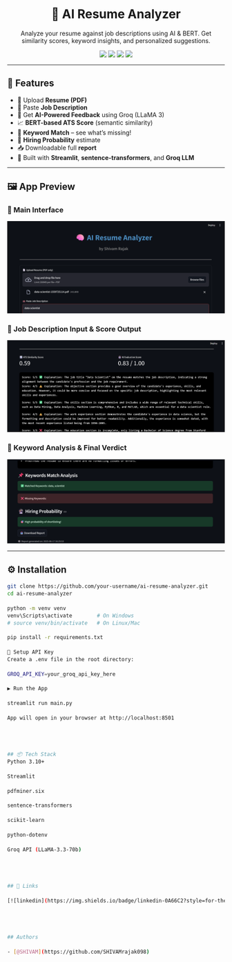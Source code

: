 <h1 align="center">🧠 AI Resume Analyzer</h1>
<p align="center">
  Analyze your resume against job descriptions using AI & BERT. Get similarity scores, keyword insights, and personalized suggestions.
</p>

<p align="center">
  <img src="https://img.shields.io/badge/Python-3.10-blue?style=flat&logo=python">
  <img src="https://img.shields.io/badge/Streamlit-Framework-red?logo=streamlit">
  <img src="https://img.shields.io/badge/Groq-LLM-green">
  <img src="https://img.shields.io/badge/Resume%20Analysis-AI%20Powered-brightgreen">
</p>

---

## 🚀 Features

- 📄 Upload **Resume (PDF)**
- 💼 Paste **Job Description**
- 🤖 Get **AI-Powered Feedback** using Groq (LLaMA 3)
- 📈 **BERT-based ATS Score** (semantic similarity)
- 📌 **Keyword Match** – see what’s missing!
- 🔮 **Hiring Probability** estimate
- 📥 Downloadable full **report**
- 🧠 Built with **Streamlit**, **sentence-transformers**, and **Groq LLM**

---

## 🖼️ App Preview

### 📍 Main Interface
![Main UI](screenshots/Screenshot%202025-06-17%20162531.png)

### 📍 Job Description Input & Score Output
![Job Description](screenshots/Screenshot%202025-06-17%20162618.png)

### 📍 Keyword Analysis & Final Verdict
![Keyword Match](screenshots/Screenshot%202025-06-17%20162642.png)




---

## ⚙️ Installation

```bash
git clone https://github.com/your-username/ai-resume-analyzer.git
cd ai-resume-analyzer

python -m venv venv
venv\Scripts\activate        # On Windows
# source venv/bin/activate   # On Linux/Mac

pip install -r requirements.txt 

🔐 Setup API Key
Create a .env file in the root directory:

GROQ_API_KEY=your_groq_api_key_here

▶️ Run the App

streamlit run main.py

App will open in your browser at http://localhost:8501




## 📦 Tech Stack
Python 3.10+

Streamlit

pdfminer.six

sentence-transformers

scikit-learn

python-dotenv

Groq API (LLaMA-3.3-70b)




## 🔗 Links

[![linkedin](https://img.shields.io/badge/linkedin-0A66C2?style=for-the-badge&logo=linkedin&logoColor=white)](https://www.linkedin.com/in/shivam-rajak-3177102b8)




## Authors

- [@SHIVAM](https://github.com/SHIVAMrajak098)


